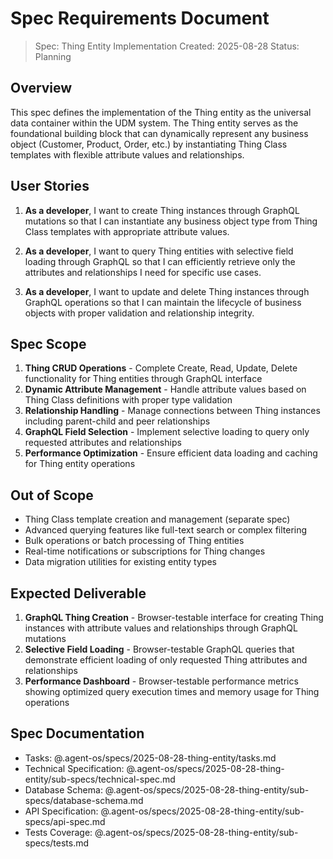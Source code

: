 # Spec Requirements Document

> Spec: Thing Entity Implementation
> Created: 2025-08-28
> Status: Planning

## Overview

This spec defines the implementation of the Thing entity as the universal data container within the UDM system. The Thing entity serves as the foundational building block that can dynamically represent any business object (Customer, Product, Order, etc.) by instantiating Thing Class templates with flexible attribute values and relationships.

## User Stories

1. **As a developer**, I want to create Thing instances through GraphQL mutations so that I can instantiate any business object type from Thing Class templates with appropriate attribute values.

2. **As a developer**, I want to query Thing entities with selective field loading through GraphQL so that I can efficiently retrieve only the attributes and relationships I need for specific use cases.

3. **As a developer**, I want to update and delete Thing instances through GraphQL operations so that I can maintain the lifecycle of business objects with proper validation and relationship integrity.

## Spec Scope

1. **Thing CRUD Operations** - Complete Create, Read, Update, Delete functionality for Thing entities through GraphQL interface
2. **Dynamic Attribute Management** - Handle attribute values based on Thing Class definitions with proper type validation
3. **Relationship Handling** - Manage connections between Thing instances including parent-child and peer relationships
4. **GraphQL Field Selection** - Implement selective loading to query only requested attributes and relationships
5. **Performance Optimization** - Ensure efficient data loading and caching for Thing entity operations

## Out of Scope

- Thing Class template creation and management (separate spec)
- Advanced querying features like full-text search or complex filtering
- Bulk operations or batch processing of Thing entities
- Real-time notifications or subscriptions for Thing changes
- Data migration utilities for existing entity types

## Expected Deliverable

1. **GraphQL Thing Creation** - Browser-testable interface for creating Thing instances with attribute values and relationships through GraphQL mutations
2. **Selective Field Loading** - Browser-testable GraphQL queries that demonstrate efficient loading of only requested Thing attributes and relationships
3. **Performance Dashboard** - Browser-testable performance metrics showing optimized query execution times and memory usage for Thing operations

## Spec Documentation

- Tasks: @.agent-os/specs/2025-08-28-thing-entity/tasks.md
- Technical Specification: @.agent-os/specs/2025-08-28-thing-entity/sub-specs/technical-spec.md
- Database Schema: @.agent-os/specs/2025-08-28-thing-entity/sub-specs/database-schema.md
- API Specification: @.agent-os/specs/2025-08-28-thing-entity/sub-specs/api-spec.md
- Tests Coverage: @.agent-os/specs/2025-08-28-thing-entity/sub-specs/tests.md